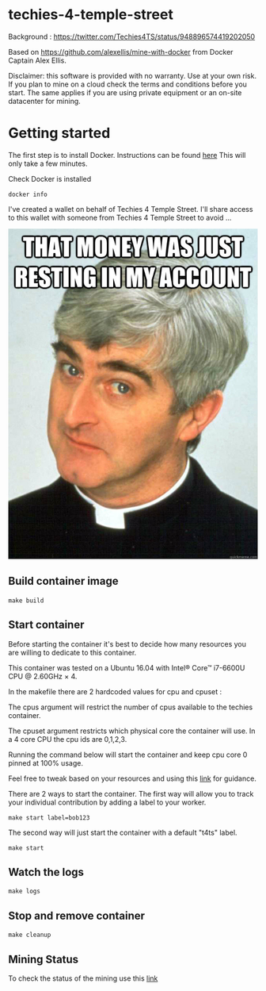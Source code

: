 # techies-4-temple-street

Background : https://twitter.com/Techies4TS/status/948896574419202050

Based on https://github.com/alexellis/mine-with-docker from Docker Captain Alex Ellis.  

Disclaimer: this software is provided with no warranty. Use at your own risk. If you plan to mine on a cloud check the terms and conditions before you start. The same applies if you are using private equipment or an on-site datacenter for mining.


# Getting started

The first step is to install Docker.  Instructions can be found [here](https://docs.docker.com/engine/installation/#desktop)
This will only take a few minutes.

Check Docker is installed 
```
docker info
```

I've created a wallet on behalf of Techies 4 Temple Street.  I'll share access to this wallet with someone from Techies 4 Temple Street to avoid ...

![ted](img/ted.jpg)

## Build container image
```
make build
```

## Start container

Before starting the container it's best to decide how many resources you are willing to dedicate to this container.

This container was tested on a Ubuntu 16.04 with Intel® Core™ i7-6600U CPU @ 2.60GHz × 4.

In the makefile there are 2 hardcoded values for cpu and cpuset :
 
The cpus argument will restrict the number of cpus available to the techies container.

The cpuset argument restricts which physical core the container will use.  In a 4 core CPU the cpu ids are 0,1,2,3.

Running the command below will start the container and keep cpu core 0 pinned at 100% usage.

Feel free to tweak based on your resources and using this [link](https://docs.docker.com/engine/admin/resource_constraints/#cpu) for guidance.


There are 2 ways to start the container. The first way will allow you to track your individual contribution by adding a label to your worker.
```
make start label=bob123
```
The second way will just start the container with a default "t4ts" label.
```
make start
```

## Watch the logs
```
make logs
```

## Stop and remove container
```
make cleanup
```

## Mining Status

To check the status of the mining use this [link](https://www.nicehash.com/miner/1KW1jDtPrFDn4QCedtJgSsAz4BmtLN7ma)
